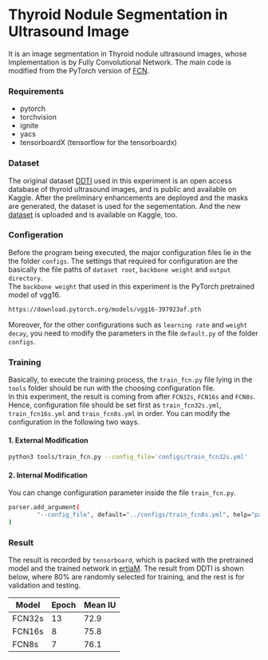 # Thyroid Nodule Segmentation in Ultrasound Image
It is an image segmentation in Thyroid nodule ultrasound images, whose Implementation is by Fully Convolutional Network. The main code is modified from the PyTorch version of [FCN](https://github.com/L1aoXingyu/Deep-Learning-Project-Template). 

### Requirements
- pytorch
- torchvision
- ignite
- yacs
- tensorboardX (tensorflow for the tensorboardx)

### Dataset
The original dataset [DDTI](https://www.kaggle.com/datasets/dasmehdixtr/ddti-thyroid-ultrasound-images) used in this experiment is an open access database of thyroid ultrasound images, and is public and available on Kaggle. After the preliminary enhancements are deployed and the masks are generated, the dataset is used for the segementation. And the new [dataset](https://www.kaggle.com/datasets/eiraoi/thyroidultrasound) is uploaded and is available on Kaggle, too. 

### Configeration
Before the program being executed, the major configuration files lie in the the folder `configs`. The settings that required for configuration are the basically the file paths of `dataset root`, `backbone weight` and `output directory`.  
    The `backbone weight` that used in this experiment is the PyTorch pretrained model of vgg16. 
```bash
https://download.pytorch.org/models/vgg16-397923af.pth
```  
Moreover, for the other configurations such as `learning rate` and `weight decay`, you need to modify the parameters in the file `default.py` of the folder `configs`.

### Training
Basically, to execute the training process, the `train_fcn.py` file lying in the `tools` folder should be run with the choosing configuration file.  
In this experiment, the result is coming from after `FCN32s`, `FCN16s` and `FCN8s`. Hence, configuration file should be set first as `train_fcn32s.yml`, `train_fcn16s.yml` and `train_fcn8s.yml` in order. You can modify the configuration in the following two ways.  

#### 1. External Modification

```bash
python3 tools/train_fcn.py --config_file='configs/train_fcn32s.yml'
```

#### 2. Internal Modification
You can change configuration parameter inside the file `train_fcn.py`. 

```bash
parser.add_argument(
        "--config_file", default="../configs/train_fcn8s.yml", help="path to config file", type=str
)
``` 
 
### Result
The result is recorded by `tensorboard`, which is packed with the pretrained model and the trained network in [ertiaM](https://pan.baidu.com/s/1wd__23_YazZT53ko6aMwUg?pwd=1989). 
The result from DDTI is shown below, where 80% are randomly selected for training, and the rest is for validation and testing.

|Model| Epoch | Mean IU |
|-|-|-|
| FCN32s| 13 | 72.9|
| FCN16s| 8 | 75.8| 
| FCN8s | 7 |  76.1 |  
